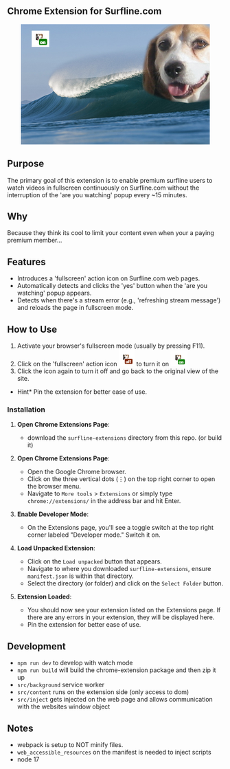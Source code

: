 
## Chrome Extension for Surfline.com
<p align="center">
  <img src="https://github.com/dsaisho/chrome-extension-surfline/blob/master/images/promo.jpg?raw=true" alt="alt text">
</p>

## Purpose
The primary goal of this extension is to enable premium surfline users to watch videos in fullscreen continuously on Surfline.com without the interruption of the 'are you watching' popup every ~15 minutes.

## Why
Because they think its cool to limit your content even when your a paying premium member...

## Features
- Introduces a 'fullscreen' action icon on Surfline.com web pages.
- Automatically detects and clicks the 'yes' button when the 'are you watching' popup appears.
- Detects when there's a stream error (e.g., 'refreshing stream message') and reloads the page in fullscreen mode.

## How to Use
1. Activate your browser's fullscreen mode (usually by pressing F11).
2. Click on the 'fullscreen' action icon ![alt text](https://github.com/dsaisho/chrome-extension-surfline/blob/master/images/off.png?raw=true)
to turn it on ![alt text](https://github.com/dsaisho/chrome-extension-surfline/blob/master/images/on.png?raw=true)
3. Click the icon again to turn it off and go back to the original view of the site.
- Hint* Pin the extension for better ease of use.

### Installation
1. **Open Chrome Extensions Page**:
   - download the `surfline-extensions` directory from this repo. (or build it)

2. **Open Chrome Extensions Page**:
   - Open the Google Chrome browser.
   - Click on the three vertical dots (⋮) on the top right corner to open the browser menu.
   - Navigate to `More tools` > `Extensions` or simply type `chrome://extensions/` in the address bar and hit Enter.

3. **Enable Developer Mode**:
   - On the Extensions page, you'll see a toggle switch at the top right corner labeled "Developer mode." Switch it on.

4. **Load Unpacked Extension**:
   - Click on the `Load unpacked` button that appears.
   - Navigate to where you downloaded `surfline-extensions`, ensure `manifest.json` is within that directory.
   - Select the directory (or folder) and click on the `Select Folder` button.

5. **Extension Loaded**:
   - You should now see your extension listed on the Extensions page. If there are any errors in your extension, they will be displayed here.
   - Pin the extension for better ease of use.
## Development
- `npm run dev` to develop with watch mode
- `npm run build` will build the chrome-extension package and then zip it up
- `src/background` service worker
- `src/content` runs on the extension side (only access to dom)
- `src/inject` gets injected on the web page and allows communication with the websites window object

## Notes
- webpack is setup to NOT minify files.
- `web_accessible_resources` on the manifest is needed to inject scripts
- node 17